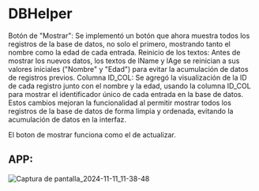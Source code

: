 # DBHelper


Botón de "Mostrar": Se implementó un botón que ahora muestra todos los registros de la base de datos, no solo el primero, mostrando tanto el nombre como la edad de cada entrada.
Reinicio de los textos: Antes de mostrar los nuevos datos, los textos de lName y lAge se reinician a sus valores iniciales ("Nombre" y "Edad") para evitar la acumulación de datos de registros previos.
Columna ID_COL: Se agregó la visualización de la ID de cada registro junto con el nombre y la edad, usando la columna ID_COL para mostrar el identificador único de cada entrada en la base de datos.
Estos cambios mejoran la funcionalidad al permitir mostrar todos los registros de la base de datos de forma limpia y ordenada, evitando la acumulación de datos en la interfaz.

El boton de mostrar funciona como el de actualizar.

## APP:

![Captura de pantalla_2024-11-11_11-38-48](https://github.com/user-attachments/assets/d0a14057-df4a-46fb-a0d6-8ea4d358fc76)
